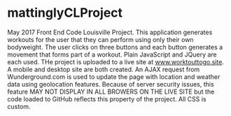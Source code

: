 # mattinglyCLProject
May 2017 Front End Code Louisville Project.
This application generates workouts for the user that they can perform using only their own bodyweight.  The user clicks on three buttons and each button generates a movement that forms part of a workout.  Plain JavaScript and JQuery are each used.
THe project is uploaded to a live site at www.worktouttogo.site.  A mobile and desktop site are both created.
An AJAX request from Wunderground.com is used to update the page with location and weather data using geolocation features.  Because of server security issues, this feature MAY NOT DISPLAY IN ALL BROWERS ON THE LIVE SITE but the code loaded to GitHub reflects this property of the project.
All CSS is custom.